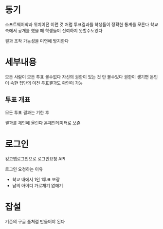 
# 동기 

소프트웨어학과 위치이전 이런 것 처럼 투표결과를
학생들이 정확한 통계를 모른다 
학교 측에서 공개를 했을 때 학생들이 신뢰하지 못할수도있다

결과 조작 가능성을 미연에 방지한다

# 세부내용

모든 사람이 모든 투표 볼수없다
자신의 권한이 있는 것 만 볼수있다
권한이 생기면 본인이 속한 집단의 이전 투표결과도 확인이 가능 

## 투표 개표 
모든 투표 결과는 기한 후 

결과를 체인에 올린다 온체인데이터로 보존 

# 로그인

킹고앱로그인으로 로그인요청 API 

로그인 요청하는 이유 
- 학교 내에서 1인 1투표 보장
- 남의 아이디 가로채기 없애기 


























# 잡설
기존의 구글 폼처럼 만들어야 된다 

